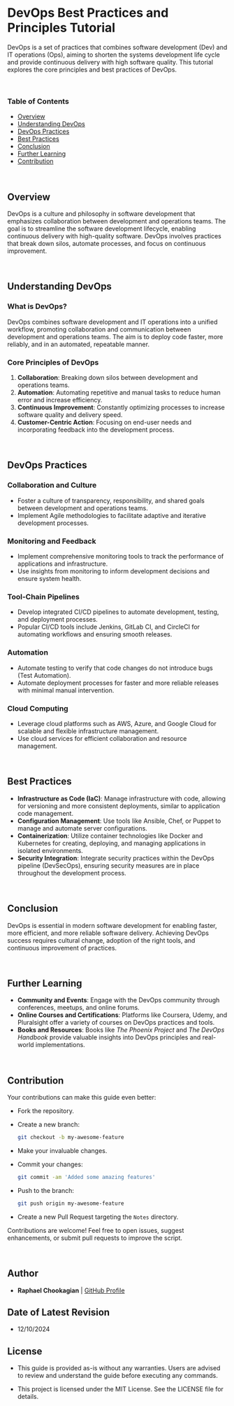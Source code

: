 # **DevOps Best Practices and Principles Tutorial**

DevOps is a set of practices that combines software development (Dev) and IT operations (Ops), aiming to shorten the systems development life cycle and provide continuous delivery with high software quality. This tutorial explores the core principles and best practices of DevOps.

<br>

### **Table of Contents**

- [Overview](#overview)
- [Understanding DevOps](#understanding-devops)
- [DevOps Practices](#devops-practices)
- [Best Practices](#best-practices)
- [Conclusion](#conclusion)
- [Further Learning](#further-learning)
- [Contribution](#contribution)

<br>

## **Overview**

DevOps is a culture and philosophy in software development that emphasizes collaboration between development and operations teams. The goal is to streamline the software development lifecycle, enabling continuous delivery with high-quality software. DevOps involves practices that break down silos, automate processes, and focus on continuous improvement.

<br>

## **Understanding DevOps**

### **What is DevOps?**

DevOps combines software development and IT operations into a unified workflow, promoting collaboration and communication between development and operations teams. The aim is to deploy code faster, more reliably, and in an automated, repeatable manner.

### **Core Principles of DevOps**

1. **Collaboration**: Breaking down silos between development and operations teams.
2. **Automation**: Automating repetitive and manual tasks to reduce human error and increase efficiency.
3. **Continuous Improvement**: Constantly optimizing processes to increase software quality and delivery speed.
4. **Customer-Centric Action**: Focusing on end-user needs and incorporating feedback into the development process.

<br>

## **DevOps Practices**

### **Collaboration and Culture**

- Foster a culture of transparency, responsibility, and shared goals between development and operations teams.
- Implement Agile methodologies to facilitate adaptive and iterative development processes.

### **Monitoring and Feedback**

- Implement comprehensive monitoring tools to track the performance of applications and infrastructure.
- Use insights from monitoring to inform development decisions and ensure system health.

### **Tool-Chain Pipelines**

- Develop integrated CI/CD pipelines to automate development, testing, and deployment processes.
- Popular CI/CD tools include Jenkins, GitLab CI, and CircleCI for automating workflows and ensuring smooth releases.

### **Automation**

- Automate testing to verify that code changes do not introduce bugs (Test Automation).
- Automate deployment processes for faster and more reliable releases with minimal manual intervention.

### **Cloud Computing**

- Leverage cloud platforms such as AWS, Azure, and Google Cloud for scalable and flexible infrastructure management.
- Use cloud services for efficient collaboration and resource management.

<br>

## **Best Practices**

- **Infrastructure as Code (IaC)**: Manage infrastructure with code, allowing for versioning and more consistent deployments, similar to application code management.
- **Configuration Management**: Use tools like Ansible, Chef, or Puppet to manage and automate server configurations.
- **Containerization**: Utilize container technologies like Docker and Kubernetes for creating, deploying, and managing applications in isolated environments.
- **Security Integration**: Integrate security practices within the DevOps pipeline (DevSecOps), ensuring security measures are in place throughout the development process.

<br>

## **Conclusion**

DevOps is essential in modern software development for enabling faster, more efficient, and more reliable software delivery. Achieving DevOps success requires cultural change, adoption of the right tools, and continuous improvement of practices.

<br>

## **Further Learning**

- **Community and Events**: Engage with the DevOps community through conferences, meetups, and online forums.
- **Online Courses and Certifications**: Platforms like Coursera, Udemy, and Pluralsight offer a variety of courses on DevOps practices and tools.
- **Books and Resources**: Books like *The Phoenix Project* and *The DevOps Handbook* provide valuable insights into DevOps principles and real-world implementations.

<br>

## **Contribution**

Your contributions can make this guide even better:

- Fork the repository.
- Create a new branch:

  ```bash
  git checkout -b my-awesome-feature
  ```

- Make your invaluable changes.
- Commit your changes:

  ```bash
  git commit -am 'Added some amazing features'
  ```

- Push to the branch:

  ```bash
  git push origin my-awesome-feature
  ```

- Create a new Pull Request targeting the `Notes` directory.

Contributions are welcome! Feel free to open issues, suggest enhancements, or submit pull requests to improve the script.

<br>

## **Author**

- **Raphael Chookagian** | [GitHub Profile](https://github.com/cesar-group)

## **Date of Latest Revision**

- 12/10/2024

## **License**

- This guide is provided as-is without any warranties. Users are advised to review and understand the guide before executing any commands.

- This project is licensed under the MIT License. See the LICENSE file for details.
